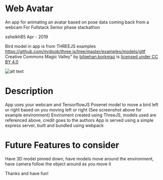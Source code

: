 # Web Avatar
An app for animating an avatar based on pose data coming back from a webcam
For Fullstack Senior phase stackathon

ssheikh85 Apr - 2019

Bird model in app is from THREEJS examples https://github.com/mrdoob/three.js/tree/master/examples/models/gltf
Creative Commons Magic Valley" by [bilgehan.korkmaz](https://sketchfab.com/bilgehan.korkmaz) is [licensed under CC BY 4.0](https://creativecommons.org/licenses/by/4.0/)

![alt text](https://github.com/ssheikh85/stackathon_FSA1902/blob/master/Web_Avatar_screenshot%20(1).png)

# Description
App uses your webcam and TensorflowJS Posenet model to move a bird left or right based on you moving left or right
(See screenshot above for example environment)
Enviroment created using ThreeJS, models used are referenced above, credit goes to the authors
App is served using a simple express server, built and bundled using webpack

# Future Features to consider
Have 3D model pinned down, have models move around the environment, have camera follow the object around as you move it

Thanks and have fun!
